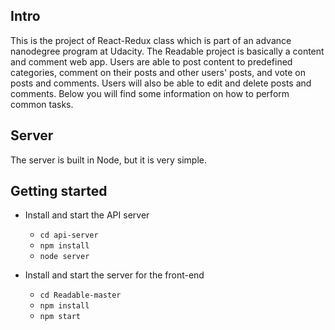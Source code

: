 ## Intro
This is the project of React-Redux class which is part of an advance nanodegree program at Udacity.
The Readable project is basically a content and comment web app. Users are able to post content to predefined categories, comment on their posts and other users' posts, and vote on posts and comments. Users will also be able to edit and delete posts and comments.
Below you will find some information on how to perform common tasks.<br>

## Server
The server is built in Node, but it is very simple.

## Getting started
* Install and start the API server
    - `cd api-server`
    - `npm install`
    - `node server`
* Install and start the server for the front-end
   
    - `cd Readable-master`
    - `npm install`
    - `npm start`


